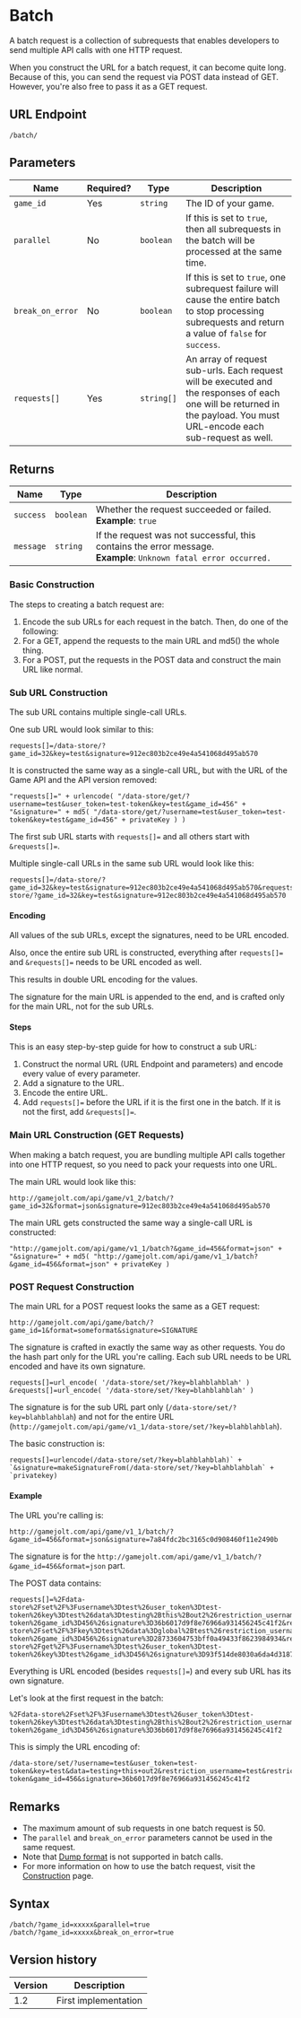 # Batch

A batch request is a collection of subrequests that enables developers to send multiple API calls with one HTTP request.

When you construct the URL for a batch request, it can become quite long. Because of this, you can send the request via POST data instead of GET. However, you're also free to pass it as a GET request. 

## URL Endpoint

```
/batch/
```

## Parameters

Name | Required? | Type | Description
--- | --- | --- | ---
`game_id` | Yes | `string` | The ID of your game.
`parallel` | No | `boolean` | If this is set to `true`, then all subrequests in the batch will be processed at the same time.
`break_on_error` | No | `boolean` | If this is set to `true`, one subrequest failure will cause the entire batch to stop processing subrequests and return a value of `false` for `success`.
`requests[]` | Yes | `string[]` | An array of request sub-urls. Each request will be executed and the responses of each one will be returned in the payload. You must URL-encode each sub-request as well.

## Returns

Name | Type | Description
--- | --- | ---
`success` | `boolean` | Whether the request succeeded or failed. <br> **Example**: `true`
`message` | `string` | If the request was not successful, this contains the error message. <br> **Example**: `Unknown fatal error occurred.`

### Basic Construction

The steps to creating a batch request are:

1. Encode the sub URLs for each request in the batch. Then, do one of the following:
2. For a GET, append the requests to the main URL and md5() the whole thing.
3. For a POST, put the requests in the POST data and construct the main URL like normal.

### Sub URL Construction

The sub URL contains multiple single-call URLs.

One sub URL would look similar to this:

```
requests[]=/data-store/?game_id=32&key=test&signature=912ec803b2ce49e4a541068d495ab570
```

It is constructed the same way as a single-call URL, but with the URL of the Game API and the API version removed:

```
"requests[]=" + urlencode( "/data-store/get/?username=test&user_token=test-token&key=test&game_id=456" + "&signature=" + md5( "/data-store/get/?username=test&user_token=test-token&key=test&game_id=456" + privateKey ) )
```

The first sub URL starts with `requests[]=` and all others start with `&requests[]=`.

Multiple single-call URLs in the same sub URL would look like this:

```
requests[]=/data-store/?game_id=32&key=test&signature=912ec803b2ce49e4a541068d495ab570&requests[]=/data-store/?game_id=32&key=test&signature=912ec803b2ce49e4a541068d495ab570
```

#### Encoding

All values of the sub URLs, except the signatures, need to be URL encoded.

Also, once the entire sub URL is constructed, everything after `requests[]=` and `&requests[]=` needs to be URL encoded as well.

This results in double URL encoding for the values.

The signature for the main URL is appended to the end, and is crafted only for the main URL, not for the sub URLs.

#### Steps

This is an easy step-by-step guide for how to construct a sub URL:

1. Construct the normal URL (URL Endpoint and parameters) and encode every value of every parameter.
2. Add a signature to the URL.
3. Encode the entire URL.
4. Add `requests[]=` before the URL if it is the first one in the batch. If it is not the first, add `&requests[]=`.

### Main URL Construction (GET Requests)

When making a batch request, you are bundling multiple API calls together into one HTTP request, so you need to pack your requests into one URL.

The main URL would look like this:

```
http://gamejolt.com/api/game/v1_2/batch/?game_id=32&format=json&signature=912ec803b2ce49e4a541068d495ab570
```

The main URL gets constructed the same way a single-call URL is constructed:

```
"http://gamejolt.com/api/game/v1_1/batch?&game_id=456&format=json" + "&signature=" + md5( "http://gamejolt.com/api/game/v1_1/batch?&game_id=456&format=json" + privateKey )
```

### POST Request Construction

The main URL for a POST request looks the same as a GET request:

```
http://gamejolt.com/api/game/batch/?game_id=1&format=someformat&signature=SIGNATURE
```

The signature is crafted in exactly the same way as other requests. You do the hash part only for the URL you're calling. Each sub URL needs to be URL encoded and have its own signature.

```
requests[]=url_encode( '/data-store/set/?key=blahblahblah' )
&requests[]=url_encode( '/data-store/set/?key=blahblahblah' )
```

The signature is for the sub URL part only (`/data-store/set/?key=blahblahblah`) and not for the entire URL (`http://gamejolt.com/api/game/v1_1/data-store/set/?key=blahblahblah`).

The basic construction is:

```
requests[]=urlencode(/data-store/set/?key=blahblahblah)` + `&signature=makeSignatureFrom(/data-store/set/?key=blahblahblah` + `privatekey)
```

#### Example

The URL you're calling is:

```
http://gamejolt.com/api/game/v1_1/batch/?&game_id=456&format=json&signature=7a84fdc2bc3165c0d908460f11e2490b
```

The signature is for the `http://gamejolt.com/api/game/v1_1/batch/?&game_id=456&format=json` part.

The POST data contains:

```
requests[]=%2Fdata-store%2Fset%2F%3Fusername%3Dtest%26user_token%3Dtest-token%26key%3Dtest%26data%3Dtesting%2Bthis%2Bout2%26restriction_username%3Dtest%26restriction_user_token%3Dtest-token%26game_id%3D456%26signature%3D36b6017d9f8e76966a931456245c41f2&requests[]=%2Fdata-store%2Fset%2F%3Fkey%3Dtest%26data%3Dglobal%2Btest%26restriction_username%3Dtest%26restriction_user_token%3Dtest-token%26game_id%3D456%26signature%3D28733604753bff0a49433f8623984934&requests[]=%2Fdata-store%2Fget%2F%3Fusername%3Dtest%26user_token%3Dtest-token%26key%3Dtest%26game_id%3D456%26signature%3D93f514de8030a6da4d3187b92ae778ec
```

Everything is URL encoded (besides `requests[]=`) and every sub URL has its own signature.

Let's look at the first request in the batch:

```
%2Fdata-store%2Fset%2F%3Fusername%3Dtest%26user_token%3Dtest-token%26key%3Dtest%26data%3Dtesting%2Bthis%2Bout2%26restriction_username%3Dtest%26restriction_user_token%3Dtest-token%26game_id%3D456%26signature%3D36b6017d9f8e76966a931456245c41f2
```

This is simply the URL encoding of:

```
/data-store/set/?username=test&user_token=test-token&key=test&data=testing+this+out2&restriction_username=test&restriction_user_token=test-token&game_id=456&signature=36b6017d9f8e76966a931456245c41f2
```

## Remarks

- The maximum amount of sub requests in one batch request is 50.
- The `parallel` and `break_on_error` parameters cannot be used in the same request.
- Note that [Dump format](formats/dump.md) is not supported in batch calls.
- For more information on how to use the batch request, visit the [Construction](../construction.md) page.

## Syntax

```
/batch/?game_id=xxxxx&parallel=true
/batch/?game_id=xxxxx&break_on_error=true
```

## Version history

Version		 | Description
---			 | ---
1.2			 | First implementation


